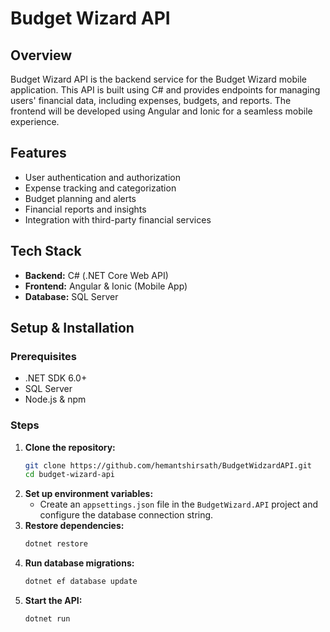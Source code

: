 # Budget Wizard API

## Overview
Budget Wizard API is the backend service for the Budget Wizard mobile application. This API is built using C# and provides endpoints for managing users' financial data, including expenses, budgets, and reports. The frontend will be developed using Angular and Ionic for a seamless mobile experience.

## Features
- User authentication and authorization
- Expense tracking and categorization
- Budget planning and alerts
- Financial reports and insights
- Integration with third-party financial services

## Tech Stack
- **Backend:** C# (.NET Core Web API)
- **Frontend:** Angular & Ionic (Mobile App)
- **Database:** SQL Server
## Setup & Installation

### Prerequisites
- .NET SDK 6.0+
- SQL Server
- Node.js & npm

### Steps
1. **Clone the repository:**
   ```sh
   git clone https://github.com/hemantshirsath/BudgetWidzardAPI.git
   cd budget-wizard-api
   ```
2. **Set up environment variables:**
   - Create an `appsettings.json` file in the `BudgetWizard.API` project and configure the database connection string.
3. **Restore dependencies:**
   ```sh
   dotnet restore
   ```
4. **Run database migrations:**
   ```sh
   dotnet ef database update
   ```
5. **Start the API:**
   ```sh
   dotnet run
   ```



